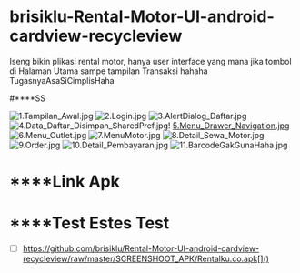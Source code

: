 # brisiklu-Rental-Motor-UI-android-cardview-recycleview
Iseng bikin plikasi rental motor, hanya user interface yang mana jika tombol di Halaman Utama sampe tampilan Transaksi hahaha
TugasnyaAsaSiCimplisHaha

#****SS

![1.Tampilan_Awal.jpg](https://user-images.githubusercontent.com/14919450/117884051-5f818000-b2d6-11eb-8370-8913e21d176a.jpg)
![2.Login.jpg](https://user-images.githubusercontent.com/14919450/117884117-71632300-b2d6-11eb-81e1-7566075df337.jpg)
![3.AlertDialog_Daftar.jpg](https://user-images.githubusercontent.com/14919450/117884194-8770e380-b2d6-11eb-8171-3be6728fc4c5.jpg)
![4.Data_Daftar_Disimpan_SharedPref.jpg](https://user-images.githubusercontent.com/14919450/117884244-96579600-b2d6-11eb-8300-2e07c92dbfcd.jpg)!
[5.Menu_Drawer_Navigation.jpg](https://user-images.githubusercontent.com/14919450/117884285-a3748500-b2d6-11eb-9dee-16fa204ac1c9.jpg)
![6.Menu_Outlet.jpg](https://user-images.githubusercontent.com/14919450/117884338-b2f3ce00-b2d6-11eb-9411-2523a1b71bc2.jpg)
![7.MenuMotor.jpg](https://user-images.githubusercontent.com/14919450/117884382-c0a95380-b2d6-11eb-9357-9bfb09724ed6.jpg)
![8.Detail_Sewa_Motor.jpg](https://user-images.githubusercontent.com/14919450/117884459-d9b20480-b2d6-11eb-86e0-f32ffec5c187.jpg)
![9.Order.jpg](https://user-images.githubusercontent.com/14919450/117884432-cef76f80-b2d6-11eb-816d-0f020c8563d9.jpg)
![10.Detail_Pembayaran.jpg](https://user-images.githubusercontent.com/14919450/117884493-e46c9980-b2d6-11eb-92db-8c4387769ab4.jpg)
![11.BarcodeGakGunaHaha.jpg](https://user-images.githubusercontent.com/14919450/117884522-ef272e80-b2d6-11eb-8d58-3d5f0e7ad76d.jpg)

# ****Link Apk
# ****Test Estes Test
- [ ] []()https://github.com/brisiklu/Rental-Motor-UI-android-cardview-recycleview/raw/master/SCREENSHOOT_APK/Rentalku.co.apk[]()

